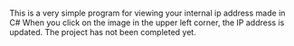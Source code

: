 This is a very simple program for viewing your internal ip address made in C#
When you click on the image in the upper left corner, the IP address is updated.
The project has not been completed yet.

